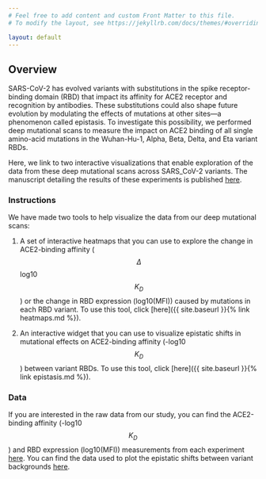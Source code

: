 ```yaml
---
# Feel free to add content and custom Front Matter to this file.
# To modify the layout, see https://jekyllrb.com/docs/themes/#overriding-theme-defaults

layout: default
---
```


## Overview 

SARS-CoV-2 has evolved variants with substitutions in the spike receptor-binding domain (RBD) that impact its affinity for ACE2 receptor and recognition by antibodies. These substitutions could also shape future evolution by modulating the effects of mutations at other sites—a phenomenon called epistasis. To investigate this possibility, we performed deep mutational scans to measure the impact on ACE2 binding of all single amino-acid mutations in the Wuhan-Hu-1, Alpha, Beta, Delta, and Eta variant RBDs.

Here, we link to two interactive visualizations that enable exploration of the data from these deep mutational scans across SARS_CoV-2 variants. The manuscript detailing the results of these experiments is published [here](https://doi.org/10.1126/science.abo7896). 

### Instructions 

We have made two tools to help visualize the data from our deep mutational scans:

1. A set of interactive heatmaps that you can use to explore the change in ACE2-binding affinity ($$\Delta$$log10 $$K_D$$) or the change in RBD expression (log10(MFI)) caused by mutations in each RBD variant. To use this tool, click [here]({{ site.baseurl }}{% link heatmaps.md %}).

2. An interactive widget that you can use to visualize epistatic shifts in mutational effects on ACE2-binding affinity (-log10 $$K_D$$) between variant RBDs. To use this tool, click [here]({{ site.baseurl }}{% link epistasis.md %}).  

### Data

If you are interested in the raw data from our study, you can find the ACE2-binding affinity (-log10 $$K_D$$) and RBD expression (log10(MFI)) measurements from each experiment [here](https://github.com/jbloomlab/SARS-CoV-2-RBD_DMS_variants/blob/main/results/final_variant_scores/final_variant_scores.csv). You can find the data used to plot the epistatic shifts between variant backgrounds [here](https://github.com/jbloomlab/SARS-CoV-2-RBD_DMS_variants/blob/main/results/epistatic_shifts/JSD_versus_Wuhan1_by_target.csv). 
